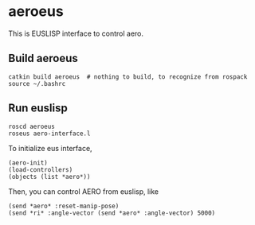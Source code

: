 # aeroeus

This is EUSLISP interface to control aero.

## Build aeroeus

```
catkin build aeroeus  # nothing to build, to recognize from rospack
source ~/.bashrc
```

## Run euslisp

```
roscd aeroeus
roseus aero-interface.l
```

To initialize eus interface,

```
(aero-init)
(load-controllers)
(objects (list *aero*))
```

Then, you can control AERO from euslisp, like

```
(send *aero* :reset-manip-pose)
(send *ri* :angle-vector (send *aero* :angle-vector) 5000)
```
